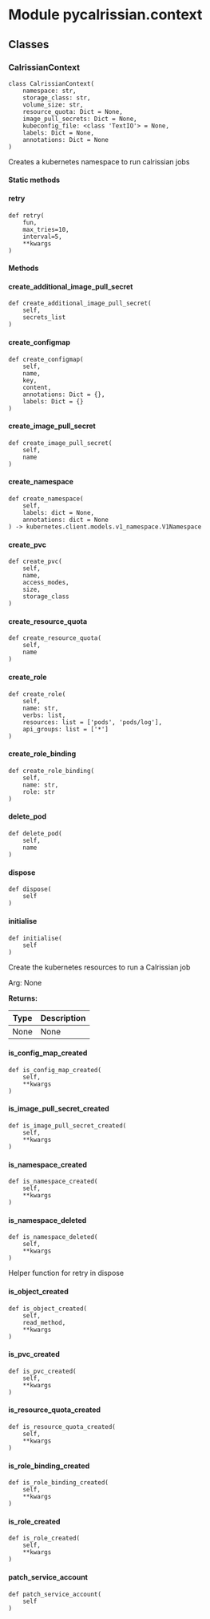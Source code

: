 # Module pycalrissian.context

## Classes

### CalrissianContext

```python3
class CalrissianContext(
    namespace: str,
    storage_class: str,
    volume_size: str,
    resource_quota: Dict = None,
    image_pull_secrets: Dict = None,
    kubeconfig_file: <class 'TextIO'> = None,
    labels: Dict = None,
    annotations: Dict = None
)
```

Creates a kubernetes namespace to run calrissian jobs

#### Static methods

    
#### retry

```python3
def retry(
    fun,
    max_tries=10,
    interval=5,
    **kwargs
)
```

#### Methods

    
#### create_additional_image_pull_secret

```python3
def create_additional_image_pull_secret(
    self,
    secrets_list
)
```

    
#### create_configmap

```python3
def create_configmap(
    self,
    name,
    key,
    content,
    annotations: Dict = {},
    labels: Dict = {}
)
```

    
#### create_image_pull_secret

```python3
def create_image_pull_secret(
    self,
    name
)
```

    
#### create_namespace

```python3
def create_namespace(
    self,
    labels: dict = None,
    annotations: dict = None
) -> kubernetes.client.models.v1_namespace.V1Namespace
```

    
#### create_pvc

```python3
def create_pvc(
    self,
    name,
    access_modes,
    size,
    storage_class
)
```

    
#### create_resource_quota

```python3
def create_resource_quota(
    self,
    name
)
```

    
#### create_role

```python3
def create_role(
    self,
    name: str,
    verbs: list,
    resources: list = ['pods', 'pods/log'],
    api_groups: list = ['*']
)
```

    
#### create_role_binding

```python3
def create_role_binding(
    self,
    name: str,
    role: str
)
```

    
#### delete_pod

```python3
def delete_pod(
    self,
    name
)
```

    
#### dispose

```python3
def dispose(
    self
)
```

    
#### initialise

```python3
def initialise(
    self
)
```

Create the kubernetes resources to run a Calrissian job

Arg:
    None

**Returns:**

| Type | Description |
|---|---|
| None | None |

    
#### is_config_map_created

```python3
def is_config_map_created(
    self,
    **kwargs
)
```

    
#### is_image_pull_secret_created

```python3
def is_image_pull_secret_created(
    self,
    **kwargs
)
```

    
#### is_namespace_created

```python3
def is_namespace_created(
    self,
    **kwargs
)
```

    
#### is_namespace_deleted

```python3
def is_namespace_deleted(
    self,
    **kwargs
)
```

Helper function for retry in dispose

    
#### is_object_created

```python3
def is_object_created(
    self,
    read_method,
    **kwargs
)
```

    
#### is_pvc_created

```python3
def is_pvc_created(
    self,
    **kwargs
)
```

    
#### is_resource_quota_created

```python3
def is_resource_quota_created(
    self,
    **kwargs
)
```

    
#### is_role_binding_created

```python3
def is_role_binding_created(
    self,
    **kwargs
)
```

    
#### is_role_created

```python3
def is_role_created(
    self,
    **kwargs
)
```

    
#### patch_service_account

```python3
def patch_service_account(
    self
)
```